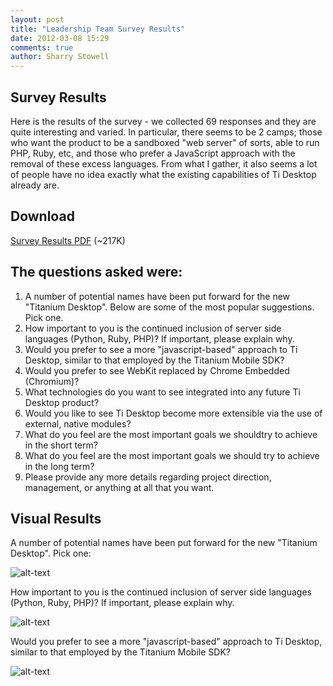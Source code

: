 ```yaml
---
layout: post
title: "Leadership Team Survey Results"
date: 2012-03-08 15:29
comments: true
author: Sharry Stowell
---
```


## Survey Results

Here is the results of the survey - we collected 69 responses and they are quite interesting and varied. In particular, there seems to be 2 camps; those who want the product to be a sandboxed "web server" of sorts, able to run PHP, Ruby, etc, and those who prefer a JavaScript approach with the removal of these excess languages. From what I gather, it also seems a lot of people have no idea exactly what the existing capabilities of Ti Desktop already are.

## Download 

[Survey Results PDF](http://tidesdk.github.com/downloads/SurveyMonkey-Survey-Results.pdf) (~217K)

## The questions asked were:

1. A number of potential names have been put forward for the new "Titanium Desktop". Below are some of the most popular suggestions. Pick one.
2. How important to you is the continued inclusion of server side languages (Python, Ruby, PHP)? If important, please explain why.
3. Would you prefer to see a more "javascript-based" approach to Ti Desktop, similar to that employed by the Titanium Mobile SDK?
4. Would you prefer to see WebKit replaced by Chrome Embedded (Chromium)?
5. What technologies do you want to see integrated into any future Ti Desktop product?
6. Would you like to see Ti Desktop become more extensible via the use of external, native modules?
7. What do you feel are the most important goals we shouldtry to achieve in the short term?
8. What do you feel are the most important goals we should try to achieve in the long term?
9. Please provide any more details regarding project direction, management, or anything at all that you want.

## Visual Results

A number of potential names have been put forward for the new "Titanium Desktop". Pick one:

![alt-text](http://tidesdk.github.com/images/survey1.png)

How important to you is the continued inclusion of server side languages (Python, Ruby, PHP)? If important, please explain why.

![alt-text](http://tidesdk.github.com/images/survey1.png)

Would you prefer to see a more "javascript-based" approach to Ti Desktop, similar to that employed by the Titanium Mobile SDK?

![alt-text](http://tidesdk.github.com/images/survey1.png)
